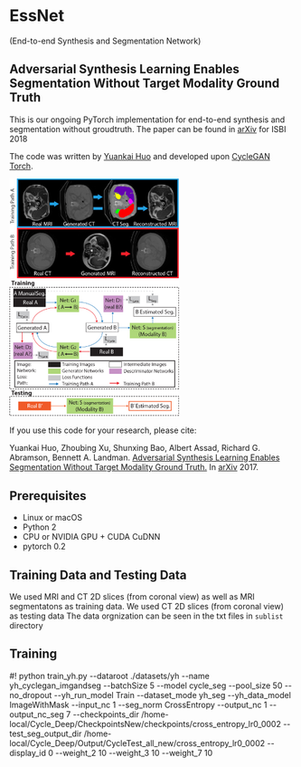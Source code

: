 # EssNet 
(End-to-end Synthesis and Segmentation Network)

## Adversarial Synthesis Learning Enables Segmentation Without Target Modality Ground Truth

This is our ongoing PyTorch implementation for end-to-end synthesis and segmentation without groudtruth.
The paper can be found in [arXiv](https://arxiv.org/abs/1712.07695) for ISBI 2018

The code was written by [Yuankai Huo](https://sites.google.com/site/yuankaihuo/) and developed upon [CycleGAN Torch](https://github.com/junyanz/CycleGAN).


<img src='imgs/Figure3.jpg' width=300>
<img src='imgs/Figure2.jpg' width=300>


If you use this code for your research, please cite:

Yuankai Huo, Zhoubing Xu, Shunxing Bao, Albert Assad, Richard G. Abramson, Bennett A. Landman. [Adversarial Synthesis Learning Enables Segmentation Without Target Modality Ground Truth.](https://arxiv.org/abs/1712.07695)  In [arXiv](https://arxiv.org/abs/1712.07695) 2017.   

## Prerequisites
- Linux or macOS
- Python 2
- CPU or NVIDIA GPU + CUDA CuDNN
- pytorch 0.2

## Training Data and Testing Data
We used MRI and CT 2D slices (from coronal view) as well as MRI segmentatons as training data.
We used CT 2D slices (from coronal view) as testing data
The data orgnization can be seen in the txt files in `sublist` directory

## Training
#! python train_yh.py --dataroot ./datasets/yh --name yh_cyclegan_imgandseg --batchSize 5 --model cycle_seg --pool_size 50 --no_dropout --yh_run_model Train --dataset_mode yh_seg --yh_data_model ImageWithMask --input_nc 1  --seg_norm CrossEntropy --output_nc 1 --output_nc_seg 7 --checkpoints_dir /home-local/Cycle_Deep/CheckpointsNew/checkpoints/cross_entropy_lr0_0002 --test_seg_output_dir /home-local/Cycle_Deep/Output/CycleTest_all_new/cross_entropy_lr0_0002  --display_id 0 --weight_2 10 --weight_3 10 --weight_7 10



